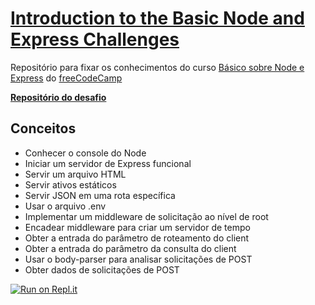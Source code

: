# [Introduction to the Basic Node and Express Challenges](https://www.freecodecamp.org/learn/apis-and-microservices/basic-node-and-express/)
Repositório para fixar os conhecimentos do curso [Básico sobre Node e Express](https://www.freecodecamp.org/learn/back-end-development-and-apis/basic-node-and-express/meet-the-node-console) do [freeCodeCamp](https://www.freecodecamp.org/learn)

**[Repositório do desafio](https://github.com/freeCodeCamp/boilerplate-express/)**

## Conceitos 
- Conhecer o console do Node
- Iniciar um servidor de Express funcional
- Servir um arquivo HTML
- Servir ativos estáticos
- Servir JSON em uma rota específica
- Usar o arquivo .env
- Implementar um middleware de solicitação ao nível de root
- Encadear middleware para criar um servidor de tempo
- Obter a entrada do parâmetro de roteamento do client
- Obter a entrada do parâmetro da consulta do client
- Usar o body-parser para analisar solicitações de POST
- Obter dados de solicitações de POST

[![Run on Repl.it](https://repl.it/badge/github/angelomorette/boilerplate-express)](https://repl.it/github/angelomorette/boilerplate-express)
